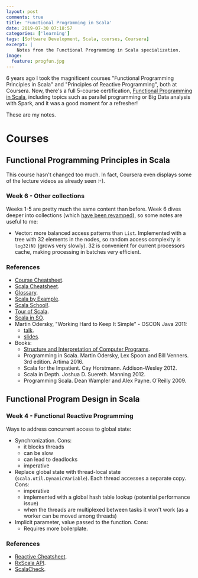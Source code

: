 ```yaml
---
layout: post
comments: true
title: 'Functional Programming in Scala'
date: 2019-07-30 07:18:57
categories: ['learning']
tags: [Software Development, Scala, courses, Coursera]
excerpt: |
    Notes from the Functional Programming in Scala specialization.
image:
  feature: progfun.jpg
---
```


6 years ago I took the magnificent courses "Functional Programming Principles in Scala" and "Principles of Reactive
Programming", both at Coursera. Now, there's a full 5-course certification,
[Functional Programming in Scala](https://www.coursera.org/specializations/scala),
including topics such as parallel programming or Big Data analysis with Spark, and it was a good moment for a refresher!

These are my notes.

# Courses

## Functional Programming Principles in Scala

This course hasn't changed too much. In fact, Coursera even displays some of the lecture videos as already seen :-).

### Week 6 - Other collections

Weeks 1-5 are pretty much the same content than before. Week 6 dives deeper into collections (which [have been
revamped](https://www.scala-lang.org/blog/2017/02/28/collections-rework.html)), so some notes are useful to me:

- Vector: more balanced access patterns than `List`. Implemented with a tree with 32 elements in the nodes, so
random access complexity is `log32(N)` (grows very slowly). 32 is convenient for current processors cache, making
processing in batches very efficient.

### References

- [Course Cheatsheet](https://github.com/lampepfl/progfun-wiki/blob/gh-pages/CheatSheet.md).
- [Scala Cheatsheet](https://docs.scala-lang.org/cheatsheets/).
- [Glossary](https://docs.scala-lang.org/glossary/).
- [Scala by Example](https://www.scala-lang.org/old/sites/default/files/linuxsoft_archives/docu/files/ScalaByExample.pdf).
- [Scala School!](http://twitter.github.io/scala_school/).
- [Tour of Scala](https://docs.scala-lang.org/tour/tour-of-scala.html).
- [Scala in SO](https://stackoverflow.com/tags/scala/info).
- Martin Odersky, "Working Hard to Keep It Simple" - OSCON Java 2011:
  - [talk](https://www.youtube.com/watch?v=3jg1AheF4n0).
  - [slides](https://www.slideshare.net/Odersky/oscon-keynote-working-hard-to-keep-it-simple).
- Books:
    - [Structure and Interpretation of Computer Programs](https://mitpress.mit.edu/sites/default/files/sicp/index.html).
    - Programming in Scala. Martin Odersky, Lex Spoon and Bill Venners. 3rd edition. Artima 2016.
    - Scala for the Impatient. Cay Horstmann. Addison-Wesley 2012.
    - Scala in Depth. Joshua D. Suereth. Manning 2012.
    - Programming Scala. Dean Wampler and Alex Payne. O’Reilly 2009.

## Functional Program Design in Scala

### Week 4 - Functional Reactive Programming

Ways to address concurrent access to global state:
- Synchronization. Cons:
  - it blocks threads
  - can be slow
  - can lead to deadlocks
  - imperative
- Replace global state with thread-local state (`scala.util.DynamicVariable`). Each thread accesses a separate copy. Cons:
  - imperative
  - implemented with a global hash table lookup (potential performance issue)
  - when the threads are multiplexed between tasks it won't work (as a worker can be moved among threads)
- Implicit parameter, value passed to the function. Cons:
  - Requires more boilerplate.

### References

- [Reactive Cheatsheet](https://github.com/sjuvekar/reactive-programming-scala/blob/master/ReactiveCheatSheet.md).
- [RxScala API](http://reactivex.io/rxscala/scaladoc/index.html#rx.lang.scala.Observable).
- [ScalaCheck](https://github.com/rickynils/scalacheck/blob/master/doc/UserGuide.md).

